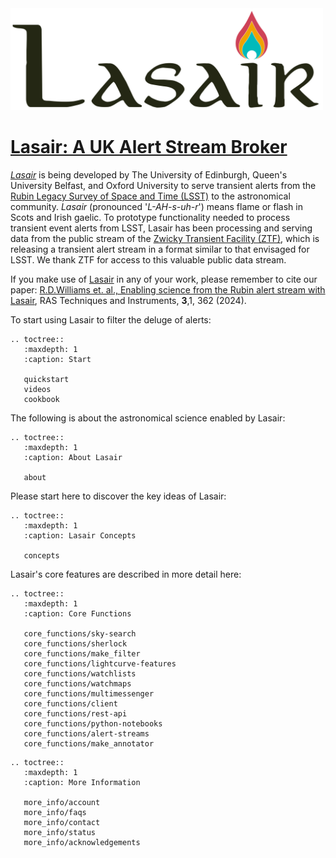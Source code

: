 <img src="_images/lasair_logo_transparent.png" width=500>

# [Lasair: A UK Alert Stream Broker]({%lasairurl%})

[*Lasair*]({%lasairurl%}) is being developed by The University of Edinburgh, Queen\'s University Belfast,
and Oxford University to serve transient alerts from the 
[Rubin Legacy Survey of Space and Time (LSST)](https://rubinobservatory.org/) to the 
astronomical community. *Lasair* (pronounced '*L-AH-s-uh-r*') means flame or 
flash in Scots and Irish gaelic. To prototype functionality needed to process transient 
event alerts from LSST, Lasair has been processing and serving data from the 
public stream of the [Zwicky Transient Facility (ZTF)](http://www.ztf.caltech.edu/), 
which is releasing a transient alert stream in a format similar to that 
envisaged for LSST. We thank ZTF for access to this valuable public data stream.

If you make use of [Lasair]({%lasairurl%}) in any of your work, please remember to cite our paper: [R.D.Williams et. al., 
Enabling science from the Rubin alert stream with Lasair](https://doi.org/10.1093/rasti/rzae024), 
RAS Techniques and Instruments, **3**,1, 362  (2024).

To start using Lasair to filter the deluge of alerts:
```eval_rst
.. toctree::
   :maxdepth: 1
   :caption: Start

   quickstart
   videos
   cookbook
```

The following is about the astronomical science enabled by Lasair:
```eval_rst
.. toctree::
   :maxdepth: 1
   :caption: About Lasair

   about
```
Please start here to discover the key ideas of Lasair:

```eval_rst
.. toctree::
   :maxdepth: 1
   :caption: Lasair Concepts

   concepts
```

Lasair's core features are described in more detail here:

```eval_rst
.. toctree::
   :maxdepth: 1
   :caption: Core Functions

   core_functions/sky-search
   core_functions/sherlock
   core_functions/make_filter
   core_functions/lightcurve-features
   core_functions/watchlists
   core_functions/watchmaps
   core_functions/multimessenger
   core_functions/client
   core_functions/rest-api
   core_functions/python-notebooks
   core_functions/alert-streams
   core_functions/make_annotator
```

```eval_rst
.. toctree::
   :maxdepth: 1
   :caption: More Information

   more_info/account
   more_info/faqs
   more_info/contact
   more_info/status
   more_info/acknowledgements
```
